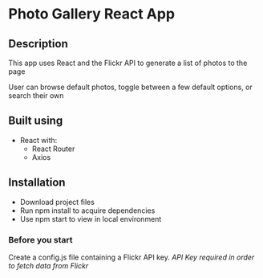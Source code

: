 # Photo Gallery React App

## Description
This app uses React and the Flickr API to generate a list of photos to the page

User can browse default photos, toggle between a few default options, or search their own

## Built using
* React with:
    * React Router
    * Axios

## Installation
* Download project files
* Run npm install to acquire dependencies
* Use npm start to view in local environment

### Before you start
Create a config.js file containing a Flickr API key.
_API Key required in order to fetch data from Flickr_